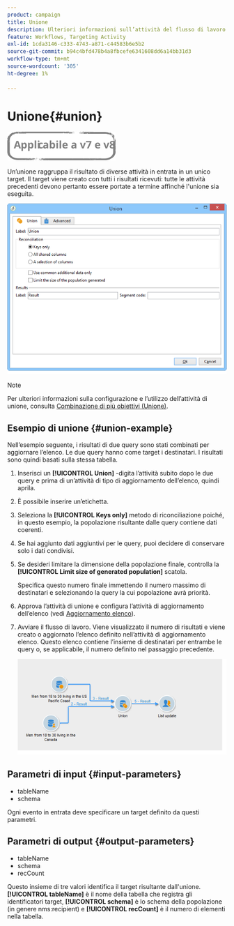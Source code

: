 ```yaml
---
product: campaign
title: Unione
description: Ulteriori informazioni sull’attività del flusso di lavoro dell’Unione
feature: Workflows, Targeting Activity
exl-id: 1cda3146-c333-4743-a871-c44583b6e5b2
source-git-commit: b94c4bfd478b4a8fbcefe6341608dd6a14bb31d3
workflow-type: tm+mt
source-wordcount: '305'
ht-degree: 1%

---
```


# Unione{#union}

![](../../assets/common.svg)

Un’unione raggruppa il risultato di diverse attività in entrata in un unico target. Il target viene creato con tutti i risultati ricevuti: tutte le attività precedenti devono pertanto essere portate a termine affinché l&#39;unione sia eseguita.

![](assets/s_user_segmentation_union.png)

>[!NOTE]
>
>Per ulteriori informazioni sulla configurazione e l’utilizzo dell’attività di unione, consulta [Combinazione di più obiettivi (Unione)](targeting-data.md#combining-several-targets--union-).

## Esempio di unione {#union-example}

Nell’esempio seguente, i risultati di due query sono stati combinati per aggiornare l’elenco. Le due query hanno come target i destinatari. I risultati sono quindi basati sulla stessa tabella.

1. Inserisci un **[!UICONTROL Union]** -digita l’attività subito dopo le due query e prima di un’attività di tipo di aggiornamento dell’elenco, quindi aprila.
1. È possibile inserire un’etichetta.
1. Seleziona la **[!UICONTROL Keys only]** metodo di riconciliazione poiché, in questo esempio, la popolazione risultante dalle query contiene dati coerenti.
1. Se hai aggiunto dati aggiuntivi per le query, puoi decidere di conservare solo i dati condivisi.
1. Se desideri limitare la dimensione della popolazione finale, controlla la **[!UICONTROL Limit size of generated population]** scatola.

   Specifica questo numero finale immettendo il numero massimo di destinatari e selezionando la query la cui popolazione avrà priorità.

1. Approva l’attività di unione e configura l’attività di aggiornamento dell’elenco (vedi [Aggiornamento elenco](list-update.md)).
1. Avviare il flusso di lavoro. Viene visualizzato il numero di risultati e viene creato o aggiornato l’elenco definito nell’attività di aggiornamento elenco. Questo elenco contiene l’insieme di destinatari per entrambe le query o, se applicabile, il numero definito nel passaggio precedente.

   ![](assets/union_example.png)

## Parametri di input {#input-parameters}

* tableName
* schema

Ogni evento in entrata deve specificare un target definito da questi parametri.

## Parametri di output {#output-parameters}

* tableName
* schema
* recCount

Questo insieme di tre valori identifica il target risultante dall&#39;unione. **[!UICONTROL tableName]** è il nome della tabella che registra gli identificatori target, **[!UICONTROL schema]** è lo schema della popolazione (in genere nms:recipient) e **[!UICONTROL recCount]** è il numero di elementi nella tabella.
